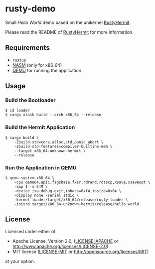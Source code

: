 # rusty-demo

Small *Hello World* demo based on the unikernel [RustyHermit](https://github.com/hermitcore/libhermit-rs).

Please read the README of [RustyHermit](https://github.com/hermitcore/libhermit-rs) for more information.


## Requirements

* [`rustup`](https://www.rust-lang.org/tools/install)
* [NASM](https://nasm.us/) (only for x86_64)
* [QEMU](https://www.qemu.org/) for running the application


## Usage


### Build the Bootloader

```
$ cd loader
$ cargo xtask build --arch x86_64 --release
```


### Build the Hermit Application

``` 
$ cargo build \
    -Zbuild-std=core,alloc,std,panic_abort \
    -Zbuild-std-features=compiler-builtins-mem \
    --target x86_64-unknown-hermit \
    --release
```


### Run the Application in QEMU

```
$ qemu-system-x86_64 \
    -cpu qemu64,apic,fsgsbase,fxsr,rdrand,rdtscp,xsave,xsaveopt \
    -smp 1 -m 64M \
    -device isa-debug-exit,iobase=0xf4,iosize=0x04 \
    -display none -serial stdio \
    -kernel loader/target/x86_64/release/rusty-loader \
    -initrd target/x86_64-unknown-hermit/release/hello_world
```


## License

Licensed under either of

* Apache License, Version 2.0, ([LICENSE-APACHE](LICENSE-APACHE) or http://www.apache.org/licenses/LICENSE-2.0)
* MIT license ([LICENSE-MIT](LICENSE-MIT) or http://opensource.org/licenses/MIT)

at your option.
